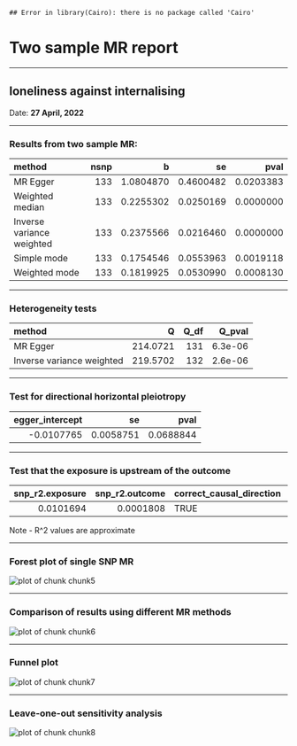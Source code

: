 
```
## Error in library(Cairo): there is no package called 'Cairo'
```

# Two sample MR report

---

## loneliness against internalising

Date: **27 April, 2022**

---

### Results from two sample MR:


|method                    | nsnp|         b|        se|      pval|
|:-------------------------|----:|---------:|---------:|---------:|
|MR Egger                  |  133| 1.0804870| 0.4600482| 0.0203383|
|Weighted median           |  133| 0.2255302| 0.0250169| 0.0000000|
|Inverse variance weighted |  133| 0.2375566| 0.0216460| 0.0000000|
|Simple mode               |  133| 0.1754546| 0.0553963| 0.0019118|
|Weighted mode             |  133| 0.1819925| 0.0530990| 0.0008130|

---

### Heterogeneity tests


|method                    |        Q| Q_df|  Q_pval|
|:-------------------------|--------:|----:|-------:|
|MR Egger                  | 214.0721|  131| 6.3e-06|
|Inverse variance weighted | 219.5702|  132| 2.6e-06|

--- 

### Test for directional horizontal pleiotropy


| egger_intercept|        se|      pval|
|---------------:|---------:|---------:|
|      -0.0107765| 0.0058751| 0.0688844|

--- 

### Test that the exposure is upstream of the outcome


| snp_r2.exposure| snp_r2.outcome|correct_causal_direction | steiger_pval|
|---------------:|--------------:|:------------------------|------------:|
|       0.0101694|      0.0001808|TRUE                     |            0|

Note - R^2 values are approximate

---

### Forest plot of single SNP MR

![plot of chunk chunk5](figure/loneliness_against_internalisingchunk5-1.png)

---

### Comparison of results using different MR methods

![plot of chunk chunk6](figure/loneliness_against_internalisingchunk6-1.png)

---

### Funnel plot

![plot of chunk chunk7](figure/loneliness_against_internalisingchunk7-1.png)

---

### Leave-one-out sensitivity analysis

![plot of chunk chunk8](figure/loneliness_against_internalisingchunk8-1.png)
